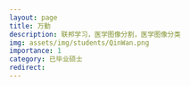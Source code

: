 ```yaml
---
layout: page
title: 万勤
description: 联邦学习，医学图像分割，医学图像分类
img: assets/img/students/QinWan.png
importance: 1
category: 已毕业硕士
redirect:
---
```

